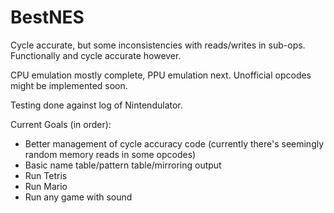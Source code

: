 # BestNES
Cycle accurate, but some inconsistencies with reads/writes in sub-ops. Functionally and cycle accurate however.

CPU emulation mostly complete, PPU emulation next. Unofficial opcodes might be implemented soon.

Testing done against log of Nintendulator.

Current Goals (in order):
* Better management of cycle accuracy code (currently there's seemingly random memory reads in some opcodes)
* Basic name table/pattern table/mirroring output
* Run Tetris
* Run Mario
* Run any game with sound